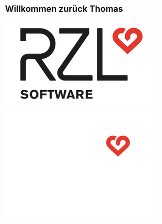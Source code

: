 # Willkommen zurück Thomas

![RZL Logo](<assets/RZL_Logo_mit_Software_schwarz_herz_rot.svg#only-light>)
![RZL Logo](<assets/RZL_Logo_mit_Software_weiss_herz_rot.svg#only-light#only-dark>)